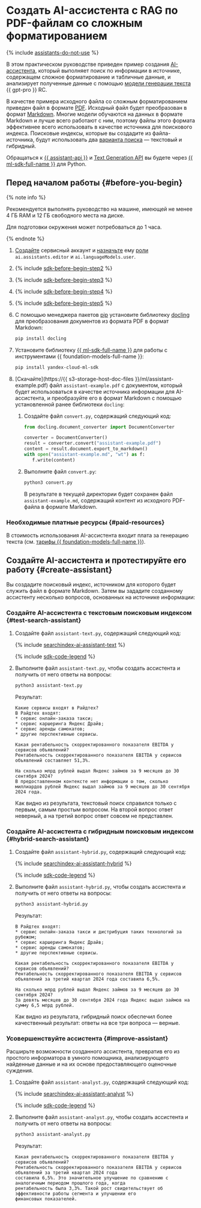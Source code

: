 # Создать AI-ассистента с RAG по PDF-файлам со сложным форматированием

{% include [assistants-do-not-use](../../_includes/ai-studio/ai-assistant-disclaimer.md) %}

В этом практическом руководстве приведен пример создания [AI-ассистента](../../ai-studio/concepts/assistant/index.md), который выполняет поиск по информации в источнике, содержащем сложное форматирование и табличные данные, и анализирует полученные данные с помощью [модели генерации текста](../../ai-studio/concepts/generation/models.md) {{ gpt-pro }} RC.

В качестве примера исходного файла со сложным форматированием приведен файл в формате [PDF](https://ru.wikipedia.org/wiki/Portable_Document_Format). Исходный файл будет преобразован в формат [Markdown](https://ru.wikipedia.org/wiki/Markdown). Многие модели обучаются на данных в формате Markdown и лучше всего работают с ним, поэтому файлы этого формата эффективнее всего использовать в качестве источника для поискового индекса. Поисковые индексы, которые вы создадите из файла-источника, будут использовать два [варианта поиска](../../ai-studio/concepts/assistant/search-index.md#search-types) — текстовый и гибридный.

Обращаться к [{{ assistant-api }}](../../ai-studio/assistants/api-ref/index.md) и [Text Generation API](../../ai-studio/text-generation/api-ref/index.md) вы будете через [{{ ml-sdk-full-name }}](../../ai-studio/sdk/index.md) для Python.


## Перед началом работы {#before-you-begin}

{% note info %}

Рекомендуется выполнять руководство на машине, имеющей не менее 4 ГБ RAM и 12 ГБ свободного места на диске.

Для подготовки окружения может потребоваться до 1 часа.

{% endnote %}

1. [Создайте](../../iam/operations/sa/create.md) сервисный аккаунт и [назначьте](../../iam/operations/sa/assign-role-for-sa.md) ему [роли](../../ai-studio/security/index.md#service-roles) `ai.assistants.editor` и `ai.languageModels.user`.
1. {% include [sdk-before-begin-step2](../../_includes/ai-studio/sdk-before-begin-step2.md) %}
1. {% include [sdk-before-begin-step3](../../_includes/ai-studio/sdk-before-begin-step3.md) %}
1. {% include [sdk-before-begin-step4](../../_includes/ai-studio/sdk-before-begin-step4.md) %}
1. {% include [sdk-before-begin-step5](../../_includes/ai-studio/sdk-before-begin-step5.md) %}
1. С помощью менеджера пакетов [pip](https://pypi.org/project/pip/) установите библиотеку [docling](https://github.com/DS4SD/docling) для преобразования документов из формата PDF в формат Markdown:

    ```bash
    pip install docling
    ```

1. Установите библиотеку [{{ ml-sdk-full-name }}](https://github.com/yandex-cloud/yandex-cloud-ml-sdk) для работы с инструментами {{ foundation-models-full-name }}:

    ```bash
    pip install yandex-cloud-ml-sdk
    ```

1. [Скачайте](https://{{ s3-storage-host-doc-files }}/ml/assistant-example.pdf) файл `assistant-example.pdf` с документом, который будет использоваться в качестве источника информации для AI-ассистента, и преобразуйте его в формат Markdown с помощью установленной ранее библиотеки `docling`:

    1. Создайте файл `convert.py`, содержащий следующий код:

        ```python
        from docling.document_converter import DocumentConverter

        converter = DocumentConverter()
        result = converter.convert("assistant-example.pdf")
        content = result.document.export_to_markdown()
        with open("assistant-example.md", "wt") as f:
           f.write(content)
        ```

    1. Выполните файл `convert.py`:

        ```bash
        python3 convert.py
        ```

        В результате в текущей директории будет сохранен файл `assistant-example.md`, содержащий контент из исходного PDF-файла в формате Markdown.


### Необходимые платные ресурсы {#paid-resources}

В стоимость использования AI-ассистента входит плата за генерацию текста (см. [тарифы {{ foundation-models-full-name }}](../../ai-studio/pricing.md)).


## Создайте AI-ассистента и протестируйте его работу {#create-assistant}

Вы создадите поисковый индекс, источником для которого будет служить файл в формате Markdown. Затем вы зададите созданному ассистенту несколько вопросов, основанных на источнике информации:


### Создайте AI-ассистента с текстовым поисковым индексом {#test-search-assistant}

1. Создайте файл `assistant-text.py`, содержащий следующий код:

    {% include [searchindex-ai-assistant-text](../../_includes/ai-studio/assistants/searchindex-ai-assistant-text.md) %}

    {% include [sdk-code-legend](../../_includes/ai-studio/assistants/sdk-code-legend.md) %}

1. Выполните файл `assistant-text.py`, чтобы создать ассистента и получить от него ответы на вопросы:

    ```bash
    python3 assistant-text.py
    ```

    Результат:

    ```text
    Какие сервисы входят в Райдтех?
    В Райдтех входят:
    * сервис онлайн-заказа такси;
    * сервис каршеринга Яндекс Драйв;
    * сервис аренды самокатов;
    * другие перспективные сервисы.

    Какая рентабельность скорректированного показателя EBITDA у сервисов объявлений?
    Рентабельность скорректированного показателя EBITDA у сервисов объявлений составляет 51,3%.

    На сколько млрд рублей выдал Яндекс займов за 9 месяцев до 30 сентября 2024?
    В предоставленном контексте нет информации о том, сколько миллиардов рублей Яндекс выдал займов за 9 месяцев до 30 сентября 2024 года.
    ```

    Как видно из результата, текстовый поиск справился только с первым, самым простым вопросом. На второй вопрос ответ неверный, а на третий вопрос ответ совсем не представлен.

### Создайте AI-ассистента с гибридным поисковым индексом {#hybrid-search-assistant}

1. Создайте файл `assistant-hybrid.py`, содержащий следующий код:

    {% include [searchindex-ai-assistant-hybrid](../../_includes/ai-studio/assistants/searchindex-ai-assistant-hybrid.md) %}

    {% include [sdk-code-legend](../../_includes/ai-studio/assistants/sdk-code-legend.md) %}

1. Выполните файл `assistant-hybrid.py`, чтобы создать ассистента и получить от него ответы на вопросы:

    ```bash
    python3 assistant-hybrid.py
    ```

    Результат:

    ```text
    В Райдтех входят:
    * сервис онлайн-заказа такси и дистрибуция таких технологий за рубежом;
    * сервис каршеринга Яндекс Драйв;
    * сервис аренды самокатов;
    * другие перспективные сервисы.

    Какая рентабельность скорректированного показателя EBITDA у сервисов объявлений?
    Рентабельность скорректированного показателя EBITDA у сервисов объявлений за третий квартал 2024 года составила 6,5%.

    На сколько млрд рублей выдал Яндекс займов за 9 месяцев до 30 сентября 2024?
    За девять месяцев до 30 сентября 2024 года Яндекс выдал займов на сумму 6,5 млрд рублей.
    ```

    Как видно из результата, гибридный поиск обеспечил более качественный результат: ответы на все три вопроса — верные.


### Усовершенствуйте ассистента {#improve-assistant}

Расширьте возможности созданного ассистента, превратив его из простого информатора в умного помощника, анализирующего найденные данные и на их основе предоставляющего оценочные суждения.

1. Создайте файл `assistant-analyst.py`, содержащий следующий код:

    {% include [searchindex-ai-assistant-analyst](../../_includes/ai-studio/assistants/searchindex-ai-assistant-analyst.md) %}

    {% include [sdk-code-legend](../../_includes/ai-studio/assistants/sdk-code-legend.md) %}

1. Выполните файл `assistant-analyst.py`, чтобы создать ассистента и получить от него ответы на вопросы:

    ```bash
    python3 assistant-analyst.py
    ```

    Результат:

    ```text
    Какая рентабельность скорректированного показателя EBITDA у сервисов объявлений?
    Рентабельность скорректированного показателя EBITDA у сервисов объявлений за третий квартал 2024 года
    составила 6,5%. Это значительное улучшение по сравнению с аналогичным периодом прошлого года, когда
    рентабельность была 3,3%. Такой рост свидетельствует об эффективности работы сегмента и улучшении его
    финансовых показателей.
    ```